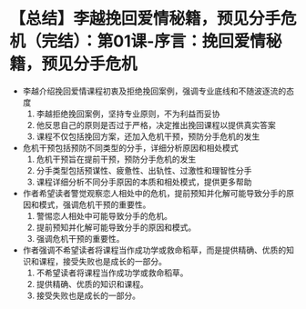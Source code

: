 # 【总结】李越挽回爱情秘籍，预见分手危机（完结）：第01课-序言：挽回爱情秘籍，预见分手危机

-   李越介绍挽回爱情课程初衷及拒绝挽回案例，强调专业底线和不随波逐流的态度
    1.  李越拒绝挽回案例，坚持专业原则，不为利益而妥协
    2.  他反思自己的原则是否过于严格，决定推出挽回课程以提供真实答案
    3.  课程不仅包括挽回方案，还加入危机干预，预防分手危机的发生
-   危机干预包括预防不同类型的分手，详细分析原因和相处模式
    1.  危机干预旨在提前干预，预防分手危机的发生
    2.  分手类型包括预谋性、疲惫性、出轨性、过激性和理智性分手
    3.  课程详细分析不同分手原因的本质和相处模式，提供更多帮助
-   作者希望读者警觉观察恋人相处中的危机，提前预知并化解可能导致分手的原因和模式，强调危机干预的重要性。
    1.  警惕恋人相处中可能导致分手的危机。
    2.  提前预知并化解可能导致分手的原因和模式。
    3.  强调危机干预的重要性。
-   作者强调不希望读者将课程当作成功学或救命稻草，而是提供精确、优质的知识和课程，接受失败也是成长的一部分。
    1.  不希望读者将课程当作成功学或救命稻草。
    2.  提供精确、优质的知识和课程。
    3.  接受失败也是成长的一部分。